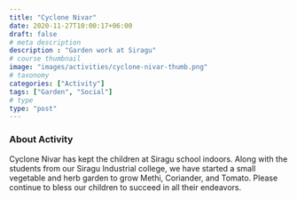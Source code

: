 ```yaml
---
title: "Cyclone Nivar"
date: 2020-11-27T10:00:17+06:00
draft: false
# meta description
description : "Garden work at Siragu"
# course thumbnail
image: "images/activities/cyclone-nivar-thumb.png"
# taxonomy
categories: ["Activity"]
tags: ["Garden", "Social"]
# type
type: "post"
---
```



### About Activity

Cyclone Nivar has kept the children at Siragu school indoors. Along with the 
students from our Siragu Industrial college, we have started a small vegetable 
and herb garden to grow Methi, Coriander, and Tomato. Please continue to bless 
our children to succeed in all their endeavors.
